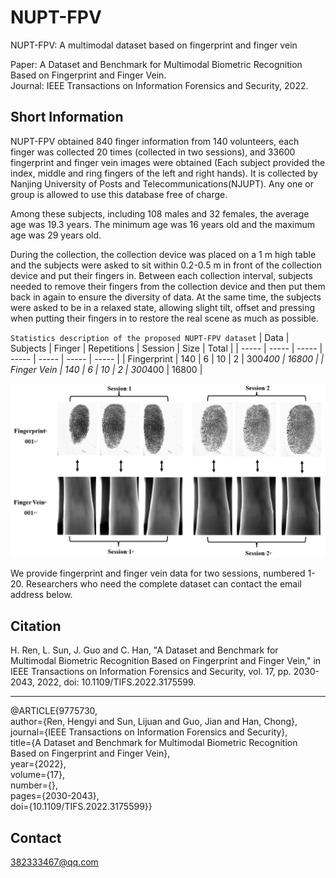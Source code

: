 # NUPT-FPV
NUPT-FPV: A multimodal dataset based on fingerprint and finger vein <br>

Paper: A Dataset and Benchmark for Multimodal Biometric Recognition Based on Fingerprint and Finger Vein.<br>
Journal: IEEE Transactions on Information Forensics and Security, 2022.

## Short Information
NUPT-FPV obtained 840 finger information from 140 volunteers, each finger was collected 20 times (collected in two sessions), and 33600 fingerprint and finger vein images were obtained (Each subject provided the index, middle and ring fingers of the left and right hands). It is collected by Nanjing University of Posts and Telecommunications(NJUPT). Any one or group is allowed to use this database free of charge.

Among these subjects, including 108 males and 32 females, the average age was 19.3 years. The minimum age was 16 years old and the maximum age was 29 years old.

During the collection, the collection device was placed on a 1 m high table and the subjects were asked to sit within 0.2-0.5 m in front of the collection device and put their fingers in. Between each collection interval, subjects needed to remove their fingers from the collection device and then put them back in again to ensure the diversity of data. At the same time, the subjects were asked to be in a relaxed state, allowing slight tilt, offset and pressing when putting their fingers in to restore the real scene as much as possible.



`Statistics description of the proposed NUPT-FPV dataset`
| Data | Subjects | Finger | Repetitions | Session | Size | Total |
| ----- | ----- | ----- | ----- | ----- | ----- | ----- |
| Fingerprint | 140 | 6 | 10 | 2 | 300*400 | 16800 |
| Finger Vein | 140 | 6 | 10 | 2 | 300*400 | 16800 |

![demo](https://github.com/REN382333467/NJUPT-FPV/blob/main/image/001.png "demo-oo1")  

We provide fingerprint and finger vein data for two sessions, numbered 1-20. Researchers who need the complete dataset can contact the email address below.


## Citation
H. Ren, L. Sun, J. Guo and C. Han, "A Dataset and Benchmark for Multimodal Biometric Recognition Based on Fingerprint and Finger Vein," in IEEE Transactions on Information Forensics and Security, vol. 17, pp. 2030-2043, 2022, doi: 10.1109/TIFS.2022.3175599. <br>
 *** 

@ARTICLE{9775730, <br>
  author={Ren, Hengyi and Sun, Lijuan and Guo, Jian and Han, Chong}, <br>
  journal={IEEE Transactions on Information Forensics and Security},  <br>
  title={A Dataset and Benchmark for Multimodal Biometric Recognition Based on Fingerprint and Finger Vein},  <br>
  year={2022}, <br>
  volume={17}, <br>
  number={}, <br>
  pages={2030-2043}, <br>
  doi={10.1109/TIFS.2022.3175599}} <br>


## Contact
382333467@qq.com
